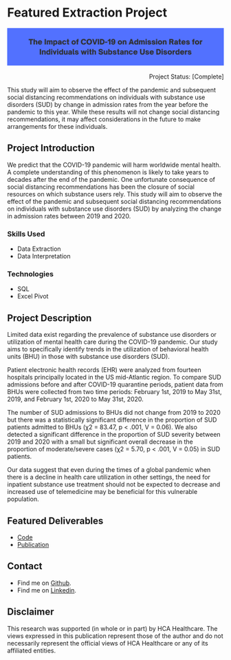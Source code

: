 # Featured Extraction Project


<p align="center">
  <img src="/images/Substance Use Disorders Header.png?raw=true"/>
 </p>

<p align="right"> 
Project Status: [Complete]
 </p>
 
 
This study will aim to observe the effect of the pandemic and subsequent social distancing recommendations on individuals with substance use disorders (SUD) by change in admission rates from the year before the pandemic to this year. While these results will not change social distancing recommendations, it may affect considerations in the future to make arrangements for these individuals.




## Project Introduction
We predict that the COVID-19 pandemic will harm worldwide mental health. A complete understanding of this phenomenon is likely to take years to decades after the end of the pandemic. One unfortunate consequence of social distancing recommendations has been the closure of social resources on which substance users rely. This study will aim to observe the effect of the pandemic and subsequent social distancing recommendations on individuals with substance use disorders (SUD) by analyzing the change in admission rates between 2019 and 2020. 

### Skills Used
* Data Extraction
* Data Interpretation

### Technologies
* SQL
* Excel Pivot

## Project Description
Limited data exist regarding the prevalence of substance use disorders or utilization of mental health care during the COVID-19 pandemic. Our study aims to specifically identify trends in the utilization of behavioral health units (BHU) in those with substance use disorders (SUD).  

Patient electronic health records (EHR) were analyzed from fourteen hospitals principally located in the US mid-Atlantic region. To compare SUD admissions before and after COVID-19 quarantine periods, patient data from BHUs were collected from two time periods: February 1st, 2019 to May 31st, 2019, and February 1st, 2020 to May 31st, 2020. 

The number of SUD admissions to BHUs did not change from 2019 to 2020 but there was a statistically significant difference in the proportion of SUD patients admitted to BHUs (χ2 = 83.47, p < .001, V = 0.06). We also detected a significant difference in the proportion of SUD severity between 2019 and 2020 with a small but significant overall decrease in the proportion of moderate/severe cases (χ2 = 5.70, p < .001, V = 0.05) in SUD patients. 

Our data suggest that even during the times of a global pandemic when there is a decline in health care utilization in other settings, the need for inpatient substance use treatment should not be expected to decrease and increased use of telemedicine may be beneficial for this vulnerable population. 



## Featured Deliverables
* [Code](https://github.com/chelseamcqueen/Impact-of-COVID-19-on-admission-rates-for-individuals-with-substance-use-disorders/tree/main/McDonald%20SU%20Queries)
* [Publication](/pdf/SU_Publicaton.pdf)


## Contact
* Find me on [Github](https://github.com/chelseamcqueen).
* Find me on [Linkedin](https://www.linkedin.com/in/chelseamcqueen/).


## Disclaimer
This research was supported (in whole or in part) by HCA Healthcare. The views expressed in this publication represent those of the author and do not necessarily represent the official views of HCA Healthcare or any of its affiliated entities.
